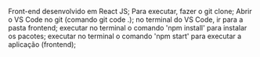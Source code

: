 Front-end desenvolvido em React JS;
Para executar, fazer o git clone;
Abrir o VS Code no git (comando git code .);
no terminal do VS Code, ir para a pasta frontend;
executar no terminal o comando 'npm install' para instalar os pacotes;
executar no terminal o comando 'npm start' para executar a aplicação (frontend);
